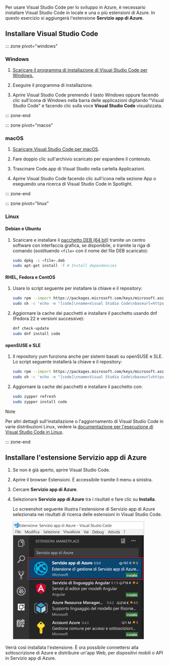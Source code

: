 Per usare Visual Studio Code per lo sviluppo in Azure, è necessario installare Visual Studio Code in locale e una o più estensioni di Azure. In questo esercizio si aggiungerà l'estensione **Servizio app di Azure**.

## <a name="install-visual-studio-code"></a>Installare Visual Studio Code

::: zone pivot="windows"

### <a name="windows"></a>Windows

1. [Scaricare il programma di installazione di Visual Studio Code per Windows.](https://code.visualstudio.com/)

1. Eseguire il programma di installazione.

1. Aprire Visual Studio Code premendo il tasto Windows oppure facendo clic sull'icona di Windows nella barra delle applicazioni digitando "Visual Studio Code" e facendo clic sulla voce **Visual Studio Code** visualizzata.

::: zone-end

::: zone pivot="macos"

### <a name="macos"></a>macOS

1. [Scaricare Visual Studio Code per macOS](https://code.visualstudio.com/).

1. Fare doppio clic sull'archivio scaricato per espandere il contenuto.

1. Trascinare Code.app di Visual Studio nella cartella Applicazioni.

1. Aprire Visual Studio Code facendo clic sull'icona nella sezione App o eseguendo una ricerca di Visual Studio Code in Spotlight.

::: zone-end

::: zone pivot="linux"

### <a name="linux"></a>Linux 

#### <a name="debian-and-ubuntu"></a>Debian e Ubuntu

1. Scaricare e installare il [pacchetto DEB (64 bit)](https://go.microsoft.com/fwlink/?LinkID=760868) tramite un centro software con interfaccia grafica, se disponibile, o tramite la riga di comando (sostituendo `<file>` con il nome del file DEB scaricato):

    ```bash
    sudo dpkg -i <file>.deb
    sudo apt-get install -f # Install dependencies
    ```

#### <a name="rhel-fedora-and-centos"></a>RHEL, Fedora e CentOS

1. Usare lo script seguente per installare la chiave e il repository:

    ```bash
    sudo rpm --import https://packages.microsoft.com/keys/microsoft.asc
    sudo sh -c 'echo -e "[code]\nname=Visual Studio Code\nbaseurl=https://packages.microsoft.com/yumrepos/vscode\nenabled=1\ngpgcheck=1\ngpgkey=https://packages.microsoft.com/keys/microsoft.asc" > /etc/yum.repos.d/vscode.repo'
    ```

1. Aggiornare la cache dei pacchetti e installare il pacchetto usando dnf (Fedora 22 e versioni successive):

    ```bash
    dnf check-update
    sudo dnf install code
    ```

#### <a name="opensuse-and-sle"></a>openSUSE e SLE

1. Il repository yum funziona anche per sistemi basati su openSUSE e SLE. Lo script seguente installerà la chiave e il repository:

    ```bash
    sudo rpm --import https://packages.microsoft.com/keys/microsoft.asc
    sudo sh -c 'echo -e "[code]\nname=Visual Studio Code\nbaseurl=https://packages.microsoft.com/yumrepos/vscode\nenabled=1\ntype=rpm-md\ngpgcheck=1\ngpgkey=https://packages.microsoft.com/keys/microsoft.asc" > /etc/zypp/repos.d/vscode.repo'
    ```

1. Aggiornare la cache dei pacchetti e installare il pacchetto con:

    ```bash
    sudo zypper refresh
    sudo zypper install code
    ```

> [!NOTE]
> Per altri dettagli sull'installazione o l'aggiornamento di Visual Studio Code in varie distribuzioni Linux, vedere la [documentazione per l'esecuzione di Visual Studio Code in Linux](https://code.visualstudio.com/docs/setup/linux).

::: zone-end

## <a name="install-azure-app-service-extension"></a>Installare l'estensione Servizio app di Azure

1. Se non è già aperto, aprire Visual Studio Code.

1. Aprire il browser Estensioni. È accessibile tramite il menu a sinistra.

1. Cercare **Servizio app di Azure**.

1. Selezionare **Servizio app di Azure** tra i risultati e fare clic su **Installa**.

    Lo screenshot seguente illustra l'estensione di Servizio app di Azure selezionata nei risultati di ricerca delle estensioni in Visual Studio Code.

    ![Screenshot di Visual Studio Code che mostra la scheda Estensioni con l'estensione di Servizio app di Azure evidenziata nei risultati della ricerca.](../media/3-install-azure-extension.png)

Verrà così installata l'estensione. È ora possibile connettersi alla sottoscrizione di Azure e distribuire un'app Web, per dispositivi mobili o API in Servizio app di Azure.

